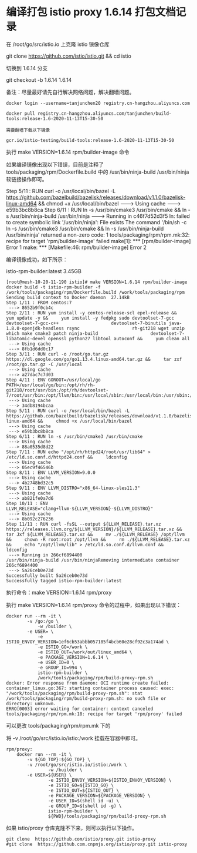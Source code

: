 # 编译打包 istio proxy 1.6.14 打包文档记录

在 /root/go/src/istio.io 上克隆 istio 镜像仓库

git clone https://github.com/istio/istio.git && cd istio

切换到 1.6.14 分支

git checkout -b 1.6.14 1.6.14

备注：尽量最好请先自行解决网络问题，解决翻墙问题。

```
docker login --username=tanjunchen20 registry.cn-hangzhou.aliyuncs.com

docker pull registry.cn-hangzhou.aliyuncs.com/tanjunchen/build-tools:release-1.6-2020-11-13T15-30-50

需要翻墙下载以下镜像

gcr.io/istio-testing/build-tools:release-1.6-2020-11-13T15-30-50
```

执行 make VERSION=1.6.14 rpm/builder-image 命令

如果编译镜像出现以下错误，目前是注释了 tools/packaging/rpm/Dockerfile.build 中的 /usr/bin/ninja-build /usr/bin/ninja 软链接操作即可。

Step 5/11 : RUN curl -o /usr/local/bin/bazel -L https://github.com/bazelbuild/bazelisk/releases/download/v1.1.0/bazelisk-linux-amd64 &&     chmod +x /usr/local/bin/bazel
 ---> Using cache
 ---> e59b3bc8b8ca
Step 6/11 : RUN ln -s /usr/bin/cmake3 /usr/bin/cmake &&     ln -s /usr/bin/ninja-build /usr/bin/ninja
 ---> Running in c46f7d52d3f5
ln: failed to create symbolic link '/usr/bin/ninja': File exists
The command '/bin/sh -c ln -s /usr/bin/cmake3 /usr/bin/cmake &&     ln -s /usr/bin/ninja-build /usr/bin/ninja' returned a non-zero code: 1
tools/packaging/rpm/rpm.mk:32: recipe for target 'rpm/builder-image' failed
make[1]: *** [rpm/builder-image] Error 1
make: *** [Makefile:46: rpm/builder-image] Error 2

编译镜像成功，如下所示：

istio-rpm-builder:latest  3.45GB

```
[root@mesh-10-20-11-190 istio]# make VERSION=1.6.14 rpm/builder-image
docker build -t istio-rpm-builder -f /work/tools/packaging/rpm/Dockerfile.build /work/tools/packaging/rpm
Sending build context to Docker daemon  27.14kB
Step 1/11 : FROM centos:7
 ---> 8652b9f0cb4c
Step 2/11 : RUN yum install -y centos-release-scl epel-release &&     yum update -y &&     yum install -y fedpkg sudo devtoolset-7-gcc devtoolset-7-gcc-c++                    devtoolset-7-binutils java-1.8.0-openjdk-headless rsync                    rh-git218 wget unzip which make cmake3 patch ninja-build                    devtoolset-7-libatomic-devel openssl python27 libtool autoconf &&     yum clean all
 ---> Using cache
 ---> 8fb1d6dd0c17
Step 3/11 : RUN curl -o /root/go.tar.gz https://dl.google.com/go/go1.13.4.linux-amd64.tar.gz &&     tar zxf /root/go.tar.gz -C /usr/local
 ---> Using cache
 ---> a27dac7c7d03
Step 4/11 : ENV GOROOT=/usr/local/go     PATH=/usr/local/go/bin:/opt/rh/rh-git218/root/usr/bin:/opt/rh/devtoolset-7/root/usr/bin:/opt/llvm/bin:/usr/local/sbin:/usr/local/bin:/usr/sbin:/usr/bin:/sbin:/bin:${PATH}
 ---> Using cache
 ---> 34db8194bcaa
Step 5/11 : RUN curl -o /usr/local/bin/bazel -L https://github.com/bazelbuild/bazelisk/releases/download/v1.1.0/bazelisk-linux-amd64 &&     chmod +x /usr/local/bin/bazel
 ---> Using cache
 ---> e59b3bc8b8ca
Step 6/11 : RUN ln -s /usr/bin/cmake3 /usr/bin/cmake
 ---> Using cache
 ---> 88a0535d8d22
Step 7/11 : RUN echo "/opt/rh/httpd24/root/usr/lib64" > /etc/ld.so.conf.d/httpd24.conf &&     ldconfig
 ---> Using cache
 ---> 05ec9f46546b
Step 8/11 : ENV LLVM_VERSION=9.0.0
 ---> Using cache
 ---> 4b2748bd32c5
Step 9/11 : ENV LLVM_DISTRO="x86_64-linux-sles11.3"
 ---> Using cache
 ---> ab821fe0a7d6
Step 10/11 : ENV LLVM_RELEASE="clang+llvm-${LLVM_VERSION}-${LLVM_DISTRO}"
 ---> Using cache
 ---> 8b092c276236
Step 11/11 : RUN curl -fsSL --output ${LLVM_RELEASE}.tar.xz https://releases.llvm.org/${LLVM_VERSION}/${LLVM_RELEASE}.tar.xz &&     tar Jxf ${LLVM_RELEASE}.tar.xz &&     mv ./${LLVM_RELEASE} /opt/llvm &&     chown -R root:root /opt/llvm &&     rm ./${LLVM_RELEASE}.tar.xz &&     echo "/opt/llvm/lib" > /etc/ld.so.conf.d/llvm.conf &&     ldconfig
 ---> Running in 266cf6894400
/usr/bin/ninja-build /usr/bin/ninjaRemoving intermediate container 266cf6894400
 ---> 5a26ceb0e73d
Successfully built 5a26ceb0e73d
Successfully tagged istio-rpm-builder:latest
```

执行命令：make VERSION=1.6.14 rpm/proxy

执行 make VERSION=1.6.14 rpm/proxy 命令的过程中，如果出现以下错误：

```
docker run --rm -it \
        -v /go:/go \
			-w /builder \
        -e USER= \
			-e ISTIO_ENVOY_VERSION=1ef6cb53abbb057185f4bcb60e28cf92c3a174ad \
			-e ISTIO_GO=/work \
			-e ISTIO_OUT=/work/out/linux_amd64 \
			-e PACKAGE_VERSION=1.6.14 \
			-e USER_ID=0 \
			-e GROUP_ID=994 \
			istio-rpm-builder \
			/work/tools/packaging/rpm/build-proxy-rpm.sh
docker: Error response from daemon: OCI runtime create failed: container_linux.go:367: starting container process caused: exec: "/work/tools/packaging/rpm/build-proxy-rpm.sh": stat /work/tools/packaging/rpm/build-proxy-rpm.sh: no such file or directory: unknown.
ERRO[0003] error waiting for container: context canceled 
tools/packaging/rpm/rpm.mk:18: recipe for target 'rpm/proxy' failed
```

可以更改 tools/packaging/rpm/rpm.mk 下的 

将 -v /root/go/src/istio.io/istio:/work 挂载在容器中即可。

```
rpm/proxy:
	docker run --rm -it \
        -v ${GO_TOP}:${GO_TOP} \
        -v /root/go/src/istio.io/istio:/work \
				-w /builder \
        -e USER=${USER} \
				-e ISTIO_ENVOY_VERSION=${ISTIO_ENVOY_VERSION} \
				-e ISTIO_GO=${ISTIO_GO} \
				-e ISTIO_OUT=${ISTIO_OUT} \
				-e PACKAGE_VERSION=${PACKAGE_VERSION} \
				-e USER_ID=$(shell id -u) \
				-e GROUP_ID=$(shell id -g) \
				istio-rpm-builder \
				${PWD}/tools/packaging/rpm/build-proxy-rpm.sh
```

如果 istio/proxy 仓库克隆不下来，则可以执行以下操作。

```
git clone  https://github.com/istio/proxy.git istio-proxy
#git clone  https://github.com.cnpmjs.org/istio/proxy.git istio-proxy
```